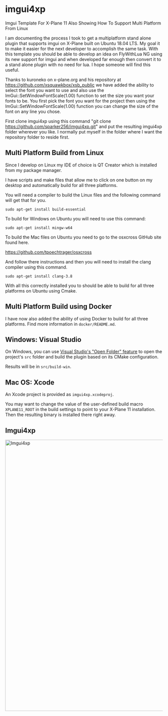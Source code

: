 # imgui4xp

Imgui Template For X-Plane 11 Also Showing How To Support Multi Platform From Linux

I am documenting the process I took to get a multiplatform stand alone plugin that supports imgui on X-Plane built on Ubuntu 18.04 LTS. My goal it to make it easier for the next developer to accomplish the same task. With this template you should be able to develop an idea on FlyWithLua NG using its new support for imgui and when developed far enough then convert it to a stand alone plugin with no need for lua. I hope someone will find this useful.  

Thanks to kuroneko on x-plane.org and his repository at https://github.com/xsquawkbox/xsb_public we have added the ability to select the font you want to use and also use the ImGui::SetWindowFontScale(1.00) function to set the size you want your fonts to be. You first pick the font you want for the project then using the ImGui::SetWindowFontScale(1.00) function you can change the size of the font on any line you chose.

First clone imgui4xp using this command "git clone https://github.com/sparker256/imgui4xp.git" and put the resulting imgui4xp folder wherever you like. I normally put myself in the folder where I want the repository folder to reside first.

## Multi Platform Build from Linux

Since I develop on Linux my IDE of choice is QT Creator which is installed from my package manager.

I have scripts and make files that allow me to click on one button on my desktop and automatically build for all three platforms.

You will need a compiler to build the Linux files and the following command will get that for you.

`sudo apt-get install build-essential`

To build for Windows on Ubuntu you will need to use this command:

`sudo apt-get install mingw-w64`

To build the Mac files on Ubuntu you need to go to the osxcross GitHub site found here.

https://github.com/tpoechtrager/osxcross

And follow there instructions and then you will need to install the clang compiler using this command.

`sudo apt-get install clang-3.8`

With all this correctly installed you to should be able to build for all three platforms on Ubuntu using Cmake.

## Multi Platform Build using Docker

I have now also added the ability of using Docker to build for all three platforms.
Find more information in `docker/README.md`.

## Windows: Visual Studio

On Windows, you can use
[Visual Studio's "Open Folder" feature](https://docs.microsoft.com/en-us/cpp/build/open-folder-projects-cpp)
to open the project's `src` folder and build the plugin based on its CMake configuration.

Results will be in `src/build-win`.

## Mac OS: Xcode

An Xcode project is provided as `imgui4xp.xcodeproj`.

You may want to change the value of the user-defined build macro
`XPLANE11_ROOT` in the build settings to point to your X-Plane 11
installation. Then the resulting binary is installed there right away.

## Imgui4xp

<img width="868" alt="Imgui4xp" src="https://github.com/sparker256/Imgui4xp/blob/master/imgui4xp_Github.jpg">
